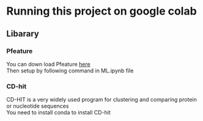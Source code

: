 # Running this project on google colab
## Libarary
### Pfeature
You can down load Pfeature [here](https://github.com/raghavagps/Pfeature/raw/master/PyLib/Pfeature.zip)<br/>
Then setup by following command in ML.ipynb file<br/>
### CD-hit
CD-HIT is a very widely used program for clustering and comparing protein or nucleotide sequences<br/>
You need to install conda to install CD-hit<br/>
